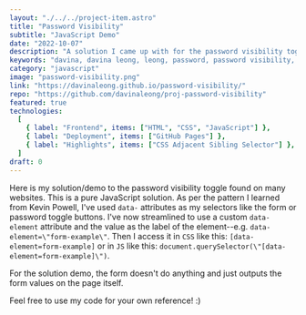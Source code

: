 ```yaml
---
layout: "./../../project-item.astro"
title: "Password Visibility"
subtitle: "JavaScript Demo"
date: "2022-10-07"
description: "A solution I came up with for the password visibility toggle found on many modern websites."
keywords: "davina, davina leong, leong, password, password visibility, visibility, html, html5, css, css3, js, javascript"
category: "javascript"
image: "password-visibility.png"
link: "https://davinaleong.github.io/password-visibility/"
repo: "https://github.com/davinaleong/proj-password-visibility"
featured: true
technologies:
  [
    { label: "Frontend", items: ["HTML", "CSS", "JavaScript"] },
    { label: "Deployment", items: ["GitHub Pages"] },
    { label: "Highlights", items: ["CSS Adjacent Sibling Selector"] },
  ]
draft: 0
---
```


Here is my solution/demo to the password visibility toggle found on many websites. This is a pure JavaScript solution. As per the pattern I learned from Kevin Powell, I've used `data-` attributes as my selectors like the form or password toggle buttons. I've now streamlined to use a custom `data-element` attribute and the value as the label of the element--e.g. `data-element=\"form-example\"`. Then I access it in `CSS` like this: `[data-element=form-example]` or in `JS` like this: `document.querySelector(\"[data-element=form-example]\")`.

For the solution demo, the form doesn't do anything and just outputs the form values on the page itself.

Feel free to use my code for your own reference! :)
